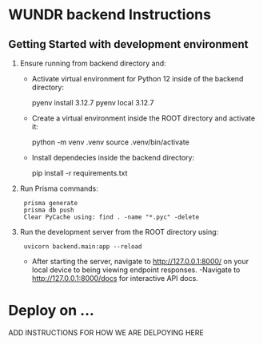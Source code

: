# WUNDR backend Instructions

## Getting Started with development environment

1. Ensure running from backend directory and:

    - Activate virtual environment for Python 12 inside of the backend directory: 

        pyenv install 3.12.7
        pyenv local 3.12.7

    - Create a virtual environment inside the ROOT directory and activate it:

        python -m venv .venv
        source .venv/bin/activate

    - Install dependecies inside the backend directory: 
        
        pip install -r requirements.txt

2. Run Prisma commands:

        prisma generate
        prisma db push
        Clear PyCache using: find . -name "*.pyc" -delete

3. Run the development server from the ROOT directory using:

        uvicorn backend.main:app --reload

    - After starting the server, navigate to http://127.0.0.1:8000/ on your local device to being viewing endpoint responses.
    -Navigate to http://127.0.0.1:8000/docs for interactive API docs.

# Deploy on ...

ADD INSTRUCTIONS FOR HOW WE ARE DELPOYING HERE